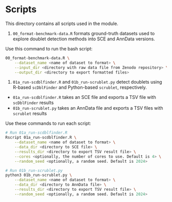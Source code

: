 # Scripts

This directory contains all scripts used in the module.

1. `00_format-benchmark-data.R` formats ground-truth datasets used to explore doublet detection methods into SCE and AnnData versions.

Use this command to run the bash script:

```sh
00_format-benchmark-data.R \
    --dataset_name <name of dataset to format> \
    --input_dir <directory with raw data file from Zenodo repository> \
    --output_dir <directory to export formatted files>
```

1. `01a_run-scdblfinder.R` and `01b_run-scrublet.py` detect doublets using R-based `scDblFinder` and Python-based `scrublet`, respectively.
- `01a_run-scdblfinder.R` takes an SCE file and exports a TSV file with `scDblFinder` results
- `01b_run-scrublet.py` takes an AnnData file and exports a TSV files with `scrublet` results

Use these commands to run each script:

```sh
# Run 01a_run-scdblfinder.R
Rscript 01a_run-scdblfinder.R \
    --dataset_name <name of dataset to format> \
    --data_dir <directory to SCE file> \
    --results_dir <directory to export TSV result file> \
    --cores <optionally, the number of cores to use. Default is 4> \
    --random_seed <optionally, a random seed. Default is 2024>

# Run 01b_run-scrublet.py
python3 01b_run-scrublet.py \
    --dataset_name <name of dataset to format> \
    --data_dir <directory to AnnData file> \
    --results_dir <directory to export TSV result file> \
    --random_seed <optionally, a random seed. Default is 2024>
```
